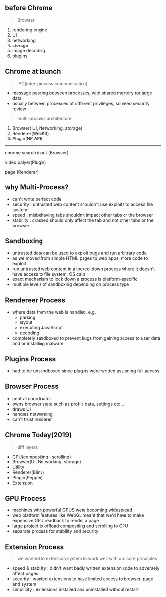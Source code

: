 ## before Chrome

> Browser

1. rendering engine
2. UI
3. networking
4. storage
5. image decoding
6. plugins

## Chrome at launch

> IPC(inter-process communication)

- message passing between processes, with shared memory for large data
- usually between processes of different privileges, so need security review

> multi-process architecture

1. Browser( UI, Networking, storage)
2. Renderer(WebKit)
3. Plugin(NP API)

---

chrome search input (Browser)

video palyer(Plugin)

page (Renderer)

## why Multi-Process?

- can't write perfect code
- security : untrusted web content shouldn't use exploits to access file system
- speed : misbehaving tabs shouldn't impact other tabs or the browser
- stability : crashed should only affect the tab and not other tabs or the browser

## Sandboxing

- untrusted data can be used to exploit bugs and run arbitrary code
- as we moved from simple HTML pages to web apps, more code to exploit
- run untrusted web content in a locked-down process where it doesn't have access to file system, OS calls
- exact mechanism to lock down a process is platform-specific
- multiple levels of sandboxing depending on process type

## Rendereer Process

- where data from the web is handled, e.g.
  - parsing
  - layout
  - executing JavaScript
  - decoding
- completely sandboxed to prevent bugs from gaining access to user data and or installing malware

## Plugins Process

- had to be unsandboxed since plugins were written assuming full access

## Browser Process

- central coordinator
- owns browser state such as profile data, settings etc...
- draws UI
- handles networking
- can't trust renderer

## Chrome Today(2019)

> diff layers

- GPU(compositing , scrolling)
- Browser(UI, Networking, storage)
- Utility
- Renderer(Blink)
- Plugin(Pepper)
- Extension

## GPU Process

- machines with powerful GPUS were becoming widespread
- web platform features like WebGL meant that we'd have to make expensive GPU readback to render a page
- large project to offload compositing and scrolling to GPU
- separate process for stability and security

## Extension Process

> we wanted to extension system to work well with our core principles

- speed & stability : didn't want badly written extension code to adversely affect pages
- security : wanted extensions to have limited access to browser, page and system
- simplicity : extensions installed and uninstalled without restart
